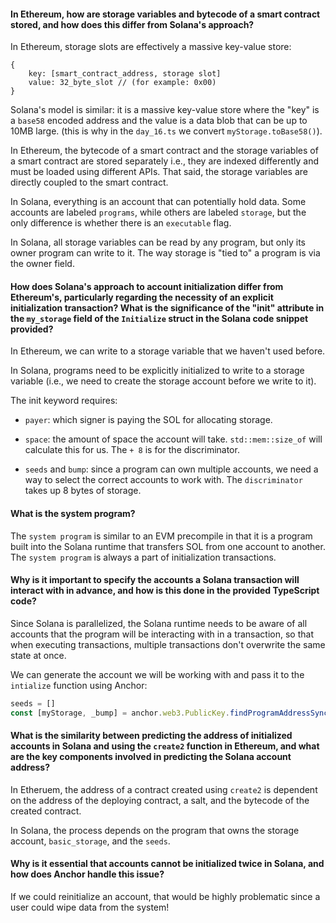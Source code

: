 #### In Ethereum, how are storage variables and bytecode of a smart contract stored, and how does this differ from Solana's approach?

In Ethereum, storage slots are effectively a massive key-value store:

```
{
    key: [smart_contract_address, storage slot]
    value: 32_byte_slot // (for example: 0x00)
}
```

Solana's model is similar: it is a massive key-value store where the "key" is a `base58` encoded address and the value is a data blob that can be up to 10MB large. (this is why in the `day_16.ts` we convert `myStorage.toBase58()`).

In Ethereum, the bytecode of a smart contract and the storage variables of a smart contract are stored separately i.e., they are indexed differently and must be loaded using different APIs. That said, the storage variables are directly coupled to the smart contract.

In Solana, everything is an account that can potentially hold data. Some accounts are labeled `programs`, while others are labeled `storage`, but the only difference is whether there is an `executable` flag.

In Solana, all storage variables can be read by any program, but only its owner program can write to it. The way storage is "tied to" a program is via the owner field.

#### How does Solana's approach to account initialization differ from Ethereum's, particularly regarding the necessity of an explicit initialization transaction? What is the significance of the "init" attribute in the `my_storage` field of the `Initialize` struct in the Solana code snippet provided?

In Ethereum, we can write to a storage variable that we haven't used before.

In Solana, programs need to be explicitly initialized to write to a storage variable (i.e., we need to create the storage account before we write to it).

The init keyword requires:

 - `payer`: which signer is paying the SOL for allocating storage. 

 - `space`: the amount of space the account will take. `std::mem::size_of` will calculate this for us. The `+ 8` is for the discriminator. 

 - `seeds` and `bump`: since a program can own multiple accounts, we need a way to select the correct accounts to work with. The `discriminator` takes up 8 bytes of storage.

#### What is the system program?

The `system program` is similar to an EVM precompile in that it is a program built into the Solana runtime that transfers SOL from one account to another. The `system program` is always a part of initialization transactions.

#### Why is it important to specify the accounts a Solana transaction will interact with in advance, and how is this done in the provided TypeScript code?

Since Solana is parallelized, the Solana runtime needs to be aware of all accounts that the program will be interacting with in a transaction, so that when executing transactions, multiple transactions don't overwrite the same state at once.

We can generate the account we will be working with and pass it to the `intialize` function using Anchor:

```typescript
seeds = []
const [myStorage, _bump] = anchor.web3.PublicKey.findProgramAddressSync(seeds, program.programId);
```

#### What is the similarity between predicting the address of initialized accounts in Solana and using the `create2` function in Ethereum, and what are the key components involved in predicting the Solana account address?

In Etheruem, the address of a contract created using `create2` is dependent on the address of the deploying contract, a salt, and the bytecode of the created contract.

In Solana, the process depends on the program that owns the storage account, `basic_storage`, and the `seeds`.

#### Why is it essential that accounts cannot be initialized twice in Solana, and how does Anchor handle this issue?

If we could reinitialize an account, that would be highly problematic since a user could wipe data from the system!